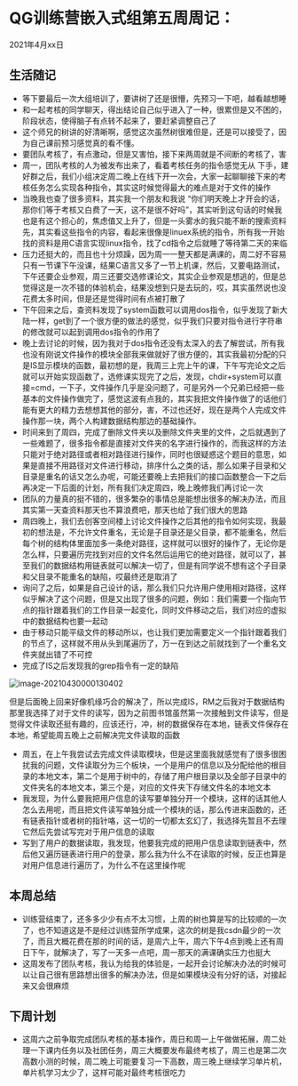 # QG训练营嵌入式组第五周周记：
2021年4月xx日
## 生活随记
- 等下要最后一次大组培训了，要讲树了还是很懵，先预习一下吧，越看越想睡
- 和一起考核的同学聊天，得出结论自己似乎进入了一种，很累但是又不困的，阶段状态，使得脑子有点转不起来了，要赶紧调整自己了
- 这个师兄的树讲的好清晰啊，感觉这次虽然树很难但是，还是可以接受了，因为自己课前预习感觉真的看不懂。
- 要团队考核了，有点激动，但是又害怕，接下来两周就是不间断的考核了，害
- 周一，团队考核的人为被发布出来了，看着考核任务的指令感觉无从 下手，建好群之后，我们小组决定周二晚上在线下开一次会，大家一起聊聊接下来的考核任务怎么实现各种指令，其实这时候觉得最大的难点是对于文件的操作
- 当晚我也查了很多资料，其实我一个朋友和我说 “你们明天晚上才开会的话，那你们等于考核又白费了一天，这不是很不好吗”，其实听到这句话的时候我也是有这个担心的，焦虑值又上升了，但是一头雾水的我只能不断的搜索资料先，其实看这些指令的内容，看起来很像是linuex系统的指令，所有我一开始找的资料是用C语言实现linux指令，找了cd指令之后就睡了等待第二天的来临
- 压力还挺大的，而且也十分烦躁，因为周一一整天都是满课的，周二好不容易只有一节课下午没课，结果C语言又多了一节上机课，然后，又要电路测试，下午还要企业参观，周三还要交选修课论文，其实企业参观是想逃的，但是总觉得这是一次不错的体验机会，结果没想到只是去玩的，哎，其实虽然说也没花费太多时间，但是还是觉得时间有点被打散了
- 下午回来之后，查资料发现了system函数可以调用dos指令，似乎发现了新大陆一样，get到了一个很方便的做法的感觉，似乎我们只要对指令进行字符串的修改就可以起到调用dos指令的作用了
- 晚上去讨论的时候，因为我对于dos指令还没有太深入的去了解尝试，所有我也没有刚说文件操作的模块全部我来做就好了很方便的，其实我最初分配的只是IS显示模块的函数，最初想的是，我周三上完上午的课，下午写完论文之后就可以开始实现函数了，选修课实现完了之后，发现，chdir+system可以直接=cmd，一下子，文件操作几乎是没问题了，可是另外一个兄弟已经把一些基本的文件操作做完了，感觉这波有点我的，其实我把文件操作做了的话他们能有更大的精力去想想其他的部分，害，不过也还好，现在是两个人完成文件操作那一块，两个人构建数据结构那边的基础操作。
- 时间来到了周四，完成了删除文件夹以及删除文件夹里的文件，之后就遇到了一些难题了，很多指令都是直接对文件夹的名字进行操作的，而我这样的方法只能对于绝对路径或者相对路径进行操作，同时也很疑惑这个题目的意思，如果是直接不用路径对文件进行移动，排序什么之类的话，那么如果子目录和父目录是重名的话又怎么办呢，可能还要晚上去把我们的接口函数整合一下之后再决定一下后面的计划，所有我们决定周四，晚上晚修我们再讨论一次
- 团队的力量真的挺不错的，很多繁杂的事情总是能想出很多的解决办法，而且其实第一天查资料那天也不算浪费吧，那天也给了我们很大的思路
- 周四晚上，我们去创客空间楼上讨论文件操作之后其他的指令如何实现，我最初的想法是，不允许文件重名，无论是子目录还是父目录，都不能重名，然后每个树的结构体里面加多一条绝对路径，这样就可以很好的操作了，无论你是怎么样，只要遍历完找到对应的文件名然后运用它的绝对路径，就可以了，甚至我们的数据结构用链表就可以解决一切了，但是有同学说不想有这个子目录和父目录不能重名的缺陷，哎最终还是取消了
- 询问了之后，如果是自己设计的话，那么我们只允许用户使用相对路径，这样似乎解决了这个问题，但是又出现了很多的问题，例如：我们需要一个指向节点的指针跟着我们的工作目录一起变化，同时文件移动之后，我们对应的虚拟中的数据结构也要一起动
- 由于移动只能平级文件的移动所以，也让我们更加需要定义一个指针跟着我们的节点了，这样就不用从头到尾遍历了，万一在到达之前就找到了一个重名文件夹就出错了不可控
- 完成了IS之后发现我的grep指令有一定的缺陷

![image-20210430000130402](https://gitee.com/mrsu18/pictures-of-the-warehouse/raw/master/img/image-20210430000130402.png)

但是后面晚上回来好像机缘巧合的解决了，所以完成IS，RM之后我对于数据结构那里我选择了对于文件的读写，因为之前图书馆虽然第一次接触到文件读写，但是觉得文件读取还挺有趣的，应该还行，冲，树的数据保存在本地，链表文件保存在本地，希望能周五晚上之前解决完文件读取的函数

- 周五，在上午我尝试去完成文件读取模块，但是这里面我就感觉有了很多很困扰我的问题，文件读取分为三个板块，一个是用户的信息以及分配给他的根目录的本地文本，第二个是用于树中的，存储了用户根目录以及全部子目录中的文件夹名的本地文本，第三个是，对应的文件夹下存储文件名的本地文本
- 我发现，为什么要我把用户信息的读写要单独分开一个模块，这样的话其他人怎么去用呢，而且把文件读写单独分成一个模块的话，那么传进来函数的，还有链表指针或者树的指针咯，这一切的一切都太玄幻了，我选择先暂且不去理它然后先尝试写完对于用户信息的读取
- 写到了用户的数据读取，我发现，他要我完成的把用户信息读取到链表中，然后他又遍历链表进行用户的登录，那么我为什么不在读取的时候，反正也算是对用户信息进行遍历了，为什么不在这里操作呢
## 本周总结

- 训练营结束了，还多多少少有点不太习惯，上周的树也算是写的比较顺的一次了，也不知道这是不是经过训练营所学成果，这次的树是我csdn最少的一次了，而且大概花费在那的时间的话，是周六上午，周六下午4点到晚上还有周日下午，就解决了，写了一天多一点吧，周一那天的满课确实压力也挺大
- 这周发布了团队考核，我认为给我的体验是，一起开会讨论解决办法的时候可以让自己很有思路想出很多的解决办法，但是如果模块没有分好的话，对接起来又会很麻烦
## 下周计划

- 这周六之前争取完成团队考核的基本操作，周日和周一上午做做拓展，周二处理一下课内任务以及社团任务，周三大概要发布最终考核了，周三也是第二次高数小测的时候，周二晚上可能要复习一下高数，周三晚上继续学习单片机，单片机学习太少了，这样可能对最终考核很吃力

